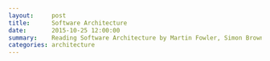 ```yaml
---
layout:     post
title:      Software Architecture
date:       2015-10-25 12:00:00
summary:    Reading Software Architecture by Martin Fowler, Simon Brown, and Sam Newman
categories: architecture
---
```

